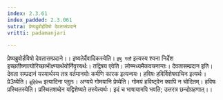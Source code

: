 ```yaml
---
index: 2.3.61
index_padded: 2.3.061
sutra: प्रेष्यब्रुवोर्हविषो देवतासंप्रदाने
vritti: padamanjari

---
```

प्रेष्यब्रुवोर्हविषो देवतासम्प्रदाने।। इष्यतेर्दैवादिकस्येति। `इषु गतौ` इत्यस्य श्यना निर्देश इच्छतीष्णात्योरिच्छाभीक्ष्ण्यार्थयोर्निवृत्त्यर्थः। तद्विषय एवेति। लोण्मध्यमैकवचनान्तः। देवतासम्प्रदान इति। देवता सम्प्रदानं यस्यार्थस्य तत्र वर्तमानयोः कर्मणि कारक इत्यन्वयः। हविषः हविर्विशेषवाचिन इत्यर्थः। प्रे3ष्येति। `ब्रूहिप्रेष्य` इत्यादिना प्लुतः। अग्यये गोमयानि प्रेष्येति। गोमयं हविष्ट्वेन क्वापि न चोदितम्। हविषः प्रस्थितस्येति। प्रस्थितशब्देन यद्विशेष्यते तस्येत्यर्थः। इदं च भाषायामपि भवति; उत्तरत्र छन्दोग्रहणात्।।